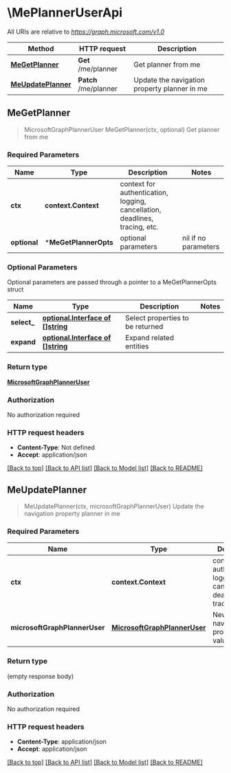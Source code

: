 # \MePlannerUserApi

All URIs are relative to *https://graph.microsoft.com/v1.0*

Method | HTTP request | Description
------------- | ------------- | -------------
[**MeGetPlanner**](MePlannerUserApi.md#MeGetPlanner) | **Get** /me/planner | Get planner from me
[**MeUpdatePlanner**](MePlannerUserApi.md#MeUpdatePlanner) | **Patch** /me/planner | Update the navigation property planner in me



## MeGetPlanner

> MicrosoftGraphPlannerUser MeGetPlanner(ctx, optional)
Get planner from me

### Required Parameters


Name | Type | Description  | Notes
------------- | ------------- | ------------- | -------------
**ctx** | **context.Context** | context for authentication, logging, cancellation, deadlines, tracing, etc.
 **optional** | ***MeGetPlannerOpts** | optional parameters | nil if no parameters

### Optional Parameters

Optional parameters are passed through a pointer to a MeGetPlannerOpts struct


Name | Type | Description  | Notes
------------- | ------------- | ------------- | -------------
 **select_** | [**optional.Interface of []string**](string.md)| Select properties to be returned | 
 **expand** | [**optional.Interface of []string**](string.md)| Expand related entities | 

### Return type

[**MicrosoftGraphPlannerUser**](microsoft.graph.plannerUser.md)

### Authorization

No authorization required

### HTTP request headers

- **Content-Type**: Not defined
- **Accept**: application/json

[[Back to top]](#) [[Back to API list]](../README.md#documentation-for-api-endpoints)
[[Back to Model list]](../README.md#documentation-for-models)
[[Back to README]](../README.md)


## MeUpdatePlanner

> MeUpdatePlanner(ctx, microsoftGraphPlannerUser)
Update the navigation property planner in me

### Required Parameters


Name | Type | Description  | Notes
------------- | ------------- | ------------- | -------------
**ctx** | **context.Context** | context for authentication, logging, cancellation, deadlines, tracing, etc.
**microsoftGraphPlannerUser** | [**MicrosoftGraphPlannerUser**](MicrosoftGraphPlannerUser.md)| New navigation property values | 

### Return type

 (empty response body)

### Authorization

No authorization required

### HTTP request headers

- **Content-Type**: application/json
- **Accept**: application/json

[[Back to top]](#) [[Back to API list]](../README.md#documentation-for-api-endpoints)
[[Back to Model list]](../README.md#documentation-for-models)
[[Back to README]](../README.md)

